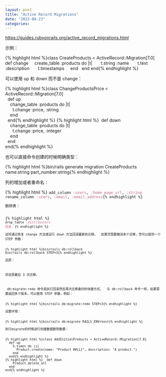 ```yaml
---
layout: post
title: "Active Record Migrations"
date: "2022-08-23"
categories: 
---
```

<p><a href="https://guides.rubyonrails.org/active_record_migrations.html">https://guides.rubyonrails.org/active_record_migrations.html</a></p>
<p>示例：</p>
{% highlight html %}class CreateProducts &lt; ActiveRecord::Migration[7.0]
&nbsp; def change
&nbsp;&nbsp;&nbsp; create_table :products do |t|
&nbsp;&nbsp;&nbsp;&nbsp;&nbsp; t.string :name
&nbsp;&nbsp;&nbsp;&nbsp;&nbsp; t.text :description
&nbsp;&nbsp;&nbsp;&nbsp;&nbsp; t.timestamps
&nbsp;&nbsp;&nbsp; end
&nbsp; end
end{% endhighlight %}
<p>可以使用 up 和 down 而不是 change：</p>
{% highlight html %}class ChangeProductsPrice &lt; ActiveRecord::Migration[7.0]<br />
&nbsp; def up<br />
&nbsp;&nbsp;&nbsp; change_table :products do |t|<br />
&nbsp;&nbsp;&nbsp;&nbsp;&nbsp; t.change :price, :string<br />
&nbsp;&nbsp;&nbsp; end<br />
&nbsp; end{% endhighlight %}
{% highlight html %}&nbsp; def down<br />
&nbsp;&nbsp;&nbsp; change_table :products do |t|<br />
&nbsp;&nbsp;&nbsp;&nbsp;&nbsp; t.change :price, :integer<br />
&nbsp;&nbsp;&nbsp; end<br />
&nbsp; end<br />
end{% endhighlight %}
<p>也可以直接命令创建的时候明确类型：</p>
{% highlight html %}bin/rails generate migration CreateProducts name:string part_number:string{% endhighlight %}
<p>列的增加或者重命名：</p>
{% highlight html %}
<code class="highlight ruby"><span class="n">add_column</span> <span class="ss">:users</span><span class="p">,</span> <span class="ss">:home_page_url</span><span class="p">,</span> <span class="ss">:string</span>
<span class="n">rename_column</span> <span class="ss">:users</span><span class="p">,</span> <span class="ss">:email</span><span class="p">,</span> <span class="ss">:email_address</span>{% endhighlight %}
<p>删除表：</p>
{% highlight html %}
<code class="highlight ruby"><span class="n">drop_table</span> <span class="ss">:distributors
<span class="ss">回滚：</span></span>{% endhighlight %}
<p>这将通过恢复 change 方法或运行 down 方法回滚最新的迁移。&nbsp; 如果您需要撤消多个迁移，您可以提供一个 STEP 参数：</p>
{% highlight html %}bin/rails db:rollback
bin/rails db:rollback STEP=3{% endhighlight %}
<p>还原：</p>
<p>将还原最后 3 次迁移。</p>
<p>&nbsp;db:migrate:redo 命令是执行回滚然后再次迁移备份的快捷方式。&nbsp; 与 db:rollback 命令一样，如果需要返回多个版本，可以使用 STEP 参数，例如：</p>
{% highlight html %}bin/rails db:migrate:redo STEP=3{% endhighlight %}
<p>设置环境：</p>
{% highlight html %}bin/rails db:migrate RAILS_ENV=test{% endhighlight %}
<p>执行migrate的时候进行创建数据删除数据：</p>
{% highlight html %}class AddInitialProducts &lt; ActiveRecord::Migration[7.0]
&nbsp; def up
&nbsp;&nbsp;&nbsp; 5.times do |i|
&nbsp;&nbsp;&nbsp;&nbsp;&nbsp; Product.create(name: &quot;Product ##{i}&quot;, description: &quot;A product.&quot;)
&nbsp;&nbsp;&nbsp; end
&nbsp; end{% endhighlight %}
{% highlight html %}&nbsp; def down
&nbsp;&nbsp;&nbsp; Product.delete_all
&nbsp; end
end{% endhighlight %}
<p>&nbsp;</p>
<p>&nbsp;</p>
